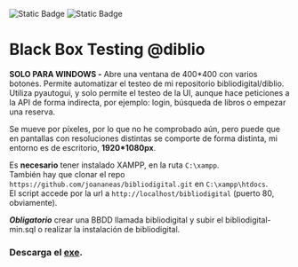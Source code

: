 ![Static Badge](https://img.shields.io/badge/diblio-testing-4A68A0?style=flat)
![Static Badge](https://img.shields.io/badge/bibliodigital-testing-4A68A0?style=flat)

# Black Box Testing @diblio
**SOLO PARA WINDOWS -** Abre una ventana de 400*400 con varios botones. 
Permite automatizar el testeo de mi repositorio bibliodigital/diblio.
Utiliza pyautogui, y solo permite el testeo de la UI, aunque hace peticiones a la API de forma indirecta,
por ejemplo: login, búsqueda de libros o empezar una reserva.

Se mueve por píxeles, por lo que no he comprobado aún, pero puede que en pantallas con resoluciones distintas
se comporte de forma distinta, mi entorno es de escritorio, **1920*1080px**.

Es **necesario** tener instalado XAMPP, en la ruta ```C:\xampp```.  
También hay que clonar el repo ```https://github.com/joananeas/bibliodigital.git``` en ```C:\xampp\htdocs```.  
El script accede por la url a ```http://localhost/bibliodigital``` (puerto 80, obviamente).  

***Obligatorio*** crear una BBDD llamada bibliodigital y subir el bibliodigital-min.sql o
realizar la instalación de bibliodigital.

### Descarga el [exe](https://drive.google.com/file/d/1QKNzTuwvJwRHhgTTFLs5EkcFl6GgHFHX/view?usp=sharing).

